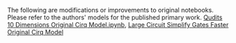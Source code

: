 The following are modifications or improvements to original notebooks. Please refer to the authors' models for the published primary work.
[Qudits 10 Dimensions Original Cirq Model.ipynb](https://quantumai.google/cirq/build/qudits), [Large Circuit Simplify Gates Faster Original Cirq Model](https://quantumai.google/qsim/tutorials/q32d14)
